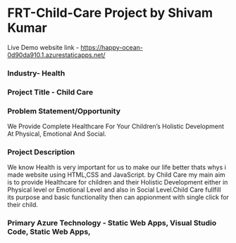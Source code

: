 # FRT-Child-Care Project by Shivam Kumar

Live Demo website link - https://happy-ocean-0d90da910.1.azurestaticapps.net/

### Industry- Health

### Project Title - Child Care

### Problem Statement/Opportunity
We Provide Complete Healthcare For Your Children’s Holistic Development At Physical, Emotional And Social.

### Project Description 
We know Health is very important for us to make our life better thats whys i made website using HTML,CSS and JavaScript. by Child Care my main aim is to provide Healthcare for children and their Holistic Development either in Physical level or Emotional Level and also in Social Level.Child Care fullfill its purpose and basic functionality then can appionment with single click for their child.

### Primary Azure Technology - Static Web Apps, Visual Studio Code, Static Web Apps,


